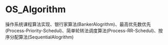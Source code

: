 # OS_Algorithm
操作系统课程算法实现、银行家算法(BankerAlogrithm)、最高优先数优先(Process-Priority-Schedul)、简单轮转法调度算法(Process-RR-Schedul)、按序分配算法(SequentialAlogrithm)
